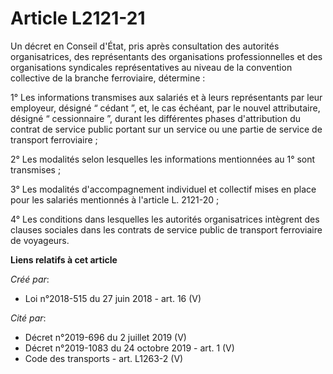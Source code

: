 # Article L2121-21

Un décret en Conseil d'État, pris après consultation des autorités organisatrices, des représentants des organisations
professionnelles et des organisations syndicales représentatives au niveau de la convention collective de la branche
ferroviaire, détermine :

1° Les informations transmises aux salariés et à leurs représentants par leur employeur, désigné “ cédant ”, et, le cas
échéant, par le nouvel attributaire, désigné “ cessionnaire ”, durant les différentes phases d'attribution du contrat de
service public portant sur un service ou une partie de service de transport ferroviaire ;

2° Les modalités selon lesquelles les informations mentionnées au 1° sont transmises ;

3° Les modalités d'accompagnement individuel et collectif mises en place pour les salariés mentionnés à l'article L.
2121-20 ;

4° Les conditions dans lesquelles les autorités organisatrices intègrent des clauses sociales dans les contrats de service
public de transport ferroviaire de voyageurs.

**Liens relatifs à cet article**

_Créé par_:

  - Loi n°2018-515 du 27 juin 2018 - art. 16 (V)

_Cité par_:

  - Décret n°2019-696 du 2 juillet 2019 (V)
  - Décret n°2019-1083 du 24 octobre 2019 - art. 1 (V)
  - Code des transports - art. L1263-2 (V)
